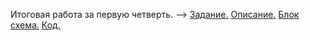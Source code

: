 Итоговая работа за первую четверть. --> [Задание.](/Work_01/task.md) [Описание.](/Work_01/SolutionDescription.md)  [Блок схема.](/Work_01/diagram.drawio.png)  [Код.](/Work_01/Program.cs)